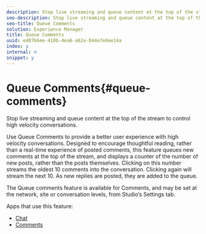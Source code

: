```yaml
---
description: Stop live streaming and queue content at the top of the stream to control high velocity conversations.
seo-description: Stop live streaming and queue content at the top of the stream to control high velocity conversations.
seo-title: Queue Comments
solution: Experience Manager
title: Queue Comments
uuid: e487b6ee-410b-4ea6-a62e-044e7e0ee14a
index: y
internal: n
snippet: y
---
```


# Queue Comments{#queue-comments}

Stop live streaming and queue content at the top of the stream to control high velocity conversations.

Use Queue Comments to provide a better user experience with high velocity conversations. Designed to encourage thoughtful reading, rather than a real-time experience of posted comments, this feature queues new comments at the top of the stream, and displays a counter of the number of new posts, rather than the posts themselves. Clicking on this number streams the oldest 10 comments into the conversation. Clicking again will stream the next 10. As new replies are posted, they are added to the queue.

The Queue comments feature is available for Comments, and may be set at the network, site or conversation levels, from Studio’s Settings tab.

Apps that use this feature:

* [Chat](../../c-about-apps/c-chat-app/c-chat-app.md#c_chat_app) 
* [Comments](c_comments_app.md#c_comments_app)


